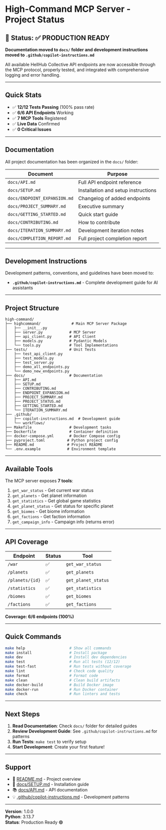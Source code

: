 # High-Command MCP Server - Project Status

## 🎯 Status: ✅ PRODUCTION READY

**Documentation moved to `docs/` folder and development instructions moved to `.github/copilot-instructions.md`**

All available HellHub Collective API endpoints are now accessible through the MCP protocol, properly tested, and integrated with comprehensive logging and error handling.

---

## Quick Stats

- ✅ **12/12 Tests Passing** (100% pass rate)
- ✅ **6/6 API Endpoints** Working
- ✅ **7 MCP Tools** Registered
- ✅ **Live Data** Confirmed
- ✅ **0 Critical Issues**

---

## Documentation

All project documentation has been organized in the `docs/` folder:

| Document | Purpose |
|----------|---------|
| `docs/API.md` | Full API endpoint reference |
| `docs/SETUP.md` | Installation and setup instructions |
| `docs/ENDPOINT_EXPANSION.md` | Changelog of added endpoints |
| `docs/PROJECT_SUMMARY.md` | Executive summary |
| `docs/GETTING_STARTED.md` | Quick start guide |
| `docs/CONTRIBUTING.md` | How to contribute |
| `docs/ITERATION_SUMMARY.md` | Development iteration notes |
| `docs/COMPLETION_REPORT.md` | Full project completion report |

---

## Development Instructions

Development patterns, conventions, and guidelines have been moved to:
- **`.github/copilot-instructions.md`** - Complete development guide for AI assistants

---

## Project Structure

```
high-command/
├── highcommand/              # Main MCP Server Package
│   ├── __init__.py
│   ├── server.py            # MCP Server
│   ├── api_client.py        # API Client
│   ├── models.py            # Pydantic Models
│   └── tools.py             # Tool Implementations
├── tests/                   # Unit Tests
│   ├── test_api_client.py
│   ├── test_models.py
│   ├── test_server.py
│   ├── demo_all_endpoints.py
│   └── demo_new_endpoints.py
├── docs/                    # Documentation
│   ├── API.md
│   ├── SETUP.md
│   ├── CONTRIBUTING.md
│   ├── ENDPOINT_EXPANSION.md
│   ├── PROJECT_SUMMARY.md
│   ├── PROJECT_STATUS.md
│   ├── GETTING_STARTED.md
│   └── ITERATION_SUMMARY.md
├── .github/
│   ├── copilot-instructions.md  # Development guide
│   └── workflows/
├── Makefile                 # Development tasks
├── Dockerfile               # Container definition
├── docker-compose.yml       # Docker Compose config
├── pyproject.toml          # Python project config
├── README.md               # Project README
└── .env.example            # Environment template
```

---

## Available Tools

The MCP server exposes **7 tools**:

1. `get_war_status` - Get current war status
2. `get_planets` - Get planet information
3. `get_statistics` - Get global game statistics
4. `get_planet_status` - Get status for specific planet
5. `get_biomes` - Get biome information
6. `get_factions` - Get faction information
7. `get_campaign_info` - Campaign info (returns error)

---

## API Coverage

| Endpoint | Status | Tool |
|----------|--------|------|
| `/war` | ✅ | `get_war_status` |
| `/planets` | ✅ | `get_planets` |
| `/planets/{id}` | ✅ | `get_planet_status` |
| `/statistics` | ✅ | `get_statistics` |
| `/biomes` | ✅ | `get_biomes` |
| `/factions` | ✅ | `get_factions` |

**Coverage: 6/6 endpoints (100%)**

---

## Quick Commands

```bash
make help                    # Show all commands
make install                 # Install package
make dev                     # Install dev dependencies
make test                    # Run all tests (12/12)
make test-fast               # Run tests without coverage
make lint                    # Check code quality
make format                  # Format code
make clean                   # Clean build artifacts
make docker-build            # Build Docker image
make docker-run              # Run Docker container
make check                   # Run linters and tests
```

---

## Next Steps

1. **Read Documentation**: Check `docs/` folder for detailed guides
2. **Review Development Guide**: See `.github/copilot-instructions.md` for patterns
3. **Run Tests**: `make test` to verify setup
4. **Start Development**: Create your first feature!

---

## Support

- 📖 [README.md](README.md) - Project overview
- 🔧 [docs/SETUP.md](docs/SETUP.md) - Installation guide
- 📚 [docs/API.md](docs/API.md) - API documentation
- 💡 [.github/copilot-instructions.md](.github/copilot-instructions.md) - Development patterns

---

**Version**: 1.0.0  
**Python**: 3.13.7  
**Status**: Production Ready 🟢